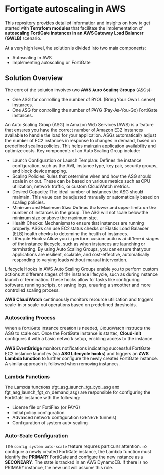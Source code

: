 # Fortigate autoscaling in AWS
This repository provides detailed information and insights on how to get started with **Terraform modules** that facilitate the implementation of **autoscaling FortiGate instances in an AWS Gateway Load Balancer (GWLB)** scenario.

At a very high level, the solution is divided into two main components:
- Autoscaling in AWS
- Implementing autoscaling on FortiGate

## Solution Overview

The core of the solution involves two **AWS Auto Scaling Groups** (ASGs):
- One ASG for controlling the number of BYOL (Bring Your Own License) instances.
- One ASG for controlling the number of PAYG (Pay-As-You-Go) FortiGate instances.

An Auto Scaling Group (ASG) in Amazon Web Services (AWS) is a feature that ensures you have the correct number of Amazon EC2 instances available to handle the load for your application. ASGs automatically adjust the number of EC2 instances in response to changes in demand, based on predefined scaling policies. This helps maintain application availability and optimize costs.
Key components of an Auto Scaling Group include:
- Launch Configuration or Launch Template: Defines the instance configuration, such as the AMI, instance type, key pair, security groups, and block device mapping.
- Scaling Policies: Rules that determine when and how the ASG should scale in or out. These can be based on various metrics such as CPU utilization, network traffic, or custom CloudWatch metrics.
- Desired Capacity: The ideal number of instances the ASG should maintain. This value can be adjusted manually or automatically based on scaling policies.
- Minimum and Maximum Size: Defines the lower and upper limits on the number of instances in the group. The ASG will not scale below the minimum size or above the maximum size.
- Health Checks: Mechanisms to ensure that instances are running properly. ASGs can use EC2 status checks or Elastic Load Balancer (ELB) health checks to determine the health of instances.
- Lifecycle Hooks: Allow you to perform custom actions at different stages of the instance lifecycle, such as when instances are launching or terminating.
By using Auto Scaling Groups, you can ensure that your applications are resilient, scalable, and cost-effective, automatically responding to varying loads without manual intervention.

Lifecycle Hooks in AWS Auto Scaling Groups enable you to perform custom actions at different stages of the instance lifecycle, such as during instance launch or termination. These hooks allow for tasks like configuring software, running scripts, or saving logs, ensuring a smoother and more controlled scaling process.

**AWS CloudWatch** continuously monitors resource utilization and triggers scale-in or scale-out operations based on predefined thresholds.

### Autoscaling Process
When a FortiGate instance creation is needed, CloudWatch instructs the ASG to scale out. 
Once the FortiGate instance is started, **Cloud-init** configures it with a basic network setup, enabling access to the instance.

**AWS EventBridge** monitors notifications indicating successful FortiGate EC2 instance launches (via **ASG Lifecycle hooks**) and triggers an **AWS Lambda function** to further configure the newly created FortiGate instance. 
A similar approach is followed when removing instances.

### Lambda Functions 
The Lambda functions (fgt_asg_launch_fgt_byol_asg and fgt_asg_launch_fgt_on_demand_asg) are responsible for configuring the FortiGate instance with the following:
- License file or FortiFlex (or PAYG)
- Initial policy configuration
- Advanced network configuration (GENEVE tunnels)
- Configuration of system auto-scaling

### Auto-Scale Configuration
The `config system auto-scale` feature requires particular attention. To configure a newly created FortiGate instance, the Lambda function must identify the **PRIMARY** FortiGate and configure the new instance as a **SECONDARY**. The state is tracked in an AWS DynamoDB. If there is no PRIMARY instance, the new unit will assume this role.
